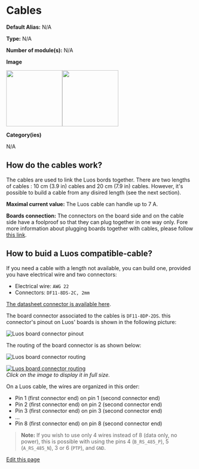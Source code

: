 # Cables
<div class="cust_sheet" markdown="1">
<p class="cust_sheet-title" markdown="1"><strong>Default Alias:</strong> N/A</p>
<p class="cust_sheet-title" markdown="1"><strong>Type:</strong> N/A</p>
<p class="cust_sheet-title" markdown="1"><strong>Number of module(s):</strong> N/A</p>
<p class="cust_sheet-title" markdown="1"><strong>Image</strong></p>
<p class="cust_indent" markdown="1"><img height="150" src="{{img_path}}/cable-10cm.png"><img height="150" src="{{img_path}}/cable-20cm.png"></p>
<p class="cust_sheet-title" markdown="1"><strong>Category(ies)</strong></p>
<p class="cust_indent" markdown="1">N/A
</p>
</div>

## How do the cables work?

The cables are used to link the Luos bords together. There are two lengths of cables : 10 cm (3.9 in) cables and 20 cm (7.9 in) cables.
However, it's possible to build a cable from any disired length (see the next section).

**Maximal current value:** The Luos cable can handle up to 7 A.

**Boards connection:** The connectors on the board side and on the cable side have a foolproof so that they can plug together in one way only. Fore more information about plugging boards together with cables, please follow [this link](/../../integrating_luos/electronic-use.md#plug).

## How to buid a Luos compatible-cable?

If you need a cable with a length not available, you can build one, provided you have electrical wire and two connectors:

- Electrical wire: `AWG 22`
- Connectors: `DF11-8DS-2C, 2mm`

<a href="https://datasheet.octopart.com/DF11-8DS-2C-Hirose-datasheet-15540170.pdf" target="_blank">The datasheet connector is available here</a>.

The board connector associated to the cables is `DF11-8DP-2DS`. this connector's pinout on Luos' boards is shown in the following picture:

![Luos board connector pinout]({{img_path}}/pinout-board-connector.png)

The routing of the board connector is as shown below:

![Luos board connector routing]({{img_path}}/board-large-view.png)

[![Luos board connector routing]({{img_path}}/routing-board-connector-small.png)]({{img_path}}/routing-board-connector.png)
<br />*Click on the image to display it in full size.*

On a Luos cable, the wires are organized in this order:

- Pin 1 (first connector end) on pin 1 (second connector end)
- Pin 2 (first connector end) on pin 2 (second connector end)
- Pin 3 (first connector end) on pin 3 (second connector end)
- ...
- Pin 8 (first connector end) on pin 8 (second connector end)

> **Note:** If you wish to use only 4 wires instead of 8 (data only, no power), this is possible with using the pins 4 (`B_RS_485_P`), 5 (`A_RS_485_N`), 3 or 6 (`PTP`), and `GND`. 

<div class="cust_edit_page"><a href="https://{{gh_path}}{{boards_path}}/cables.md">Edit this page</a></div>
